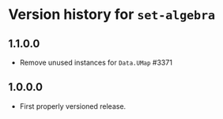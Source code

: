 # Version history for `set-algebra`

## 1.1.0.0

- Remove unused instances for `Data.UMap` #3371

## 1.0.0.0

* First properly versioned release.
